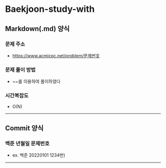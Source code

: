 # Baekjoon-study-with

## Markdown(.md) 양식
### 문제 주소  
- https://www.acmicpc.net/problem/문제번호

### 문제 풀이 방법  
- ~~를 이용하여 풀이하였다

### 시간복잡도  
- O(N)
- - -

## Commit 양식
### 백준 년월일 문제번호  
- ex. 백준 20220101 1234번)
- - -
